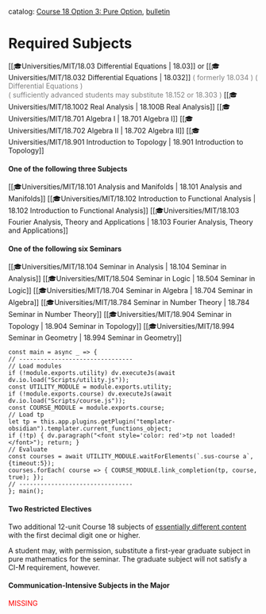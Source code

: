 catalog: [Course 18 Option 3: Pure Option](https://math.mit.edu/academics/undergrad/major/course18/pure.html), [bulletin](https://catalog.mit.edu/degree-charts/mathematics-course-18/#theoreticalmathematicstext)

# Required Subjects

<span class="sus-course">[[🎓Universities/MIT/18.03 Differential Equations | 18.03]] or [[🎓Universities/MIT/18.032 Differential Equations | 18.032]]</span> <font style="color: grey">( formerly 18.034 ) ( Differential Equations )</font>   
<font style="color: grey">( sufficiently advanced students may substitute 18.152 or 18.303 )</font>
<span class="sus-course">[[🎓Universities/MIT/18.1002 Real Analysis | 18.100B Real Analysis]]</span>
<span class="sus-course">[[🎓Universities/MIT/18.701 Algebra I | 18.701 Algebra I]]</span>
<span class="sus-course">[[🎓Universities/MIT/18.702 Algebra II | 18.702 Algebra II]]</span>
<span class="sus-course">[[🎓Universities/MIT/18.901 Introduction to Topology | 18.901 Introduction to Topology]]</span>

#### One of the following three Subjects

<span class="sus-course">[[🎓Universities/MIT/18.101 Analysis and Manifolds | 18.101 Analysis and Manifolds]]</span>
<span class="sus-course">[[🎓Universities/MIT/18.102 Introduction to Functional Analysis | 18.102 Introduction to Functional Analysis]]</span>
<span class="sus-course">[[🎓Universities/MIT/18.103 Fourier Analysis, Theory and Applications | 18.103 Fourier Analysis, Theory and Applications]]</span>

#### One of the following six Seminars

<span class="sus-course">[[🎓Universities/MIT/18.104 Seminar in Analysis | 18.104 Seminar in Analysis]]</span>
<span class="sus-course">[[🎓Universities/MIT/18.504 Seminar in Logic | 18.504 Seminar in Logic]]</span>
<span class="sus-course">[[🎓Universities/MIT/18.704 Seminar in Algebra | 18.704 Seminar in Algebra]]</span>
<span class="sus-course">[[🎓Universities/MIT/18.784 Seminar in Number Theory | 18.784 Seminar in Number Theory]]</span>
<span class="sus-course">[[🎓Universities/MIT/18.904 Seminar in Topology | 18.904 Seminar in Topology]]</span>
<span class="sus-course">[[🎓Universities/MIT/18.994 Seminar in Geometry | 18.994 Seminar in Geometry]]</span>

```dataviewjs
const main = async _ => {
// --------------------------------
// Load modules
if (!module.exports.utility) dv.executeJs(await dv.io.load("Scripts/utility.js"));
const UTILITY_MODULE = module.exports.utility;
if (!module.exports.course) dv.executeJs(await dv.io.load("Scripts/course.js"));
const COURSE_MODULE = module.exports.course;
// Load tp
let tp = this.app.plugins.getPlugin("templater-obsidian").templater.current_functions_object;
if (!tp) { dv.paragraph("<font style='color: red'>tp not loaded!</font>"); return; }
// Evaluate
const courses = await UTILITY_MODULE.waitForElements(`.sus-course a`, {timeout:5});
courses.forEach( course => { COURSE_MODULE.link_completion(tp, course, true); });
// --------------------------------
}; main();
```

#### Two Restricted Electives

Two additional 12-unit Course 18 subjects of [essentially different content](https://math.mit.edu/academics/undergrad/major/index.html#similar) with the first decimal digit one or higher.

A student may, with permission, substitute a first-year graduate subject in pure mathematics for the seminar. The graduate subject will not satisfy a CI-M requirement, however.

#### Communication-Intensive Subjects in the Major
<font style="color: red">MISSING</font>